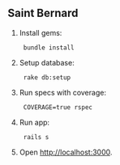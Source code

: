 ## Saint Bernard

1. Install gems:

		bundle install

2. Setup database:

		rake db:setup

3. Run specs with coverage:

		COVERAGE=true rspec

4. Run app:

		rails s

5. Open [http://localhost:3000](http://localhost:3000).
